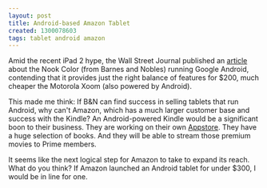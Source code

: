 ```yaml
---
layout: post
title: Android-based Amazon Tablet
created: 1300078603
tags: tablet android amazon
---
```

Amid the recent iPad 2 hype, the Wall Street Journal published an [article](http://online.wsj.com/article/SB10001424052748703662804576188901890884360.html) about the Nook Color (from Barnes and Nobles) running Google Android, contending that it provides just the right balance of features for $200, much cheaper the Motorola Xoom (also powered by Android).

This made me think: If B&N can find success in selling tablets that run Android, why can't Amazon, which has a much larger customer base and success with the Kindle? An Android-powered Kindle would be a significant boon to their business. They are working on their own [Appstore](http://www.engadget.com/2011/03/01/amazon-appstore-for-android-launching-this-month/). They have a huge selection of books. And they will be able to stream those premium movies to Prime members. 

It seems like the next logical step for Amazon to take to expand its reach. What do you think? If Amazon launched an Android tablet for under $300, I would be in line for one.
